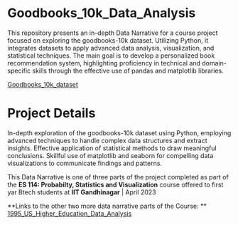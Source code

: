 # Goodbooks_10k_Data_Analysis
This repository presents an in-depth Data Narrative for a course project focused on exploring the goodbooks-10k dataset. Utilizing Python, it integrates datasets to apply advanced data analysis, visualization, and statistical techniques. The main goal is to develop a personalized book recommendation system, highlighting proficiency in technical and domain-specific skills through the effective use of pandas and matplotlib libraries.

[Goodbooks_10k_dataset](https://github.com/zygmuntz/goodbooks-10k)


# Project Details
In-depth exploration of the goodbooks-10k dataset using Python, employing advanced techniques to handle complex data structures and extract insights. 
Effective application of statistical methods to draw meaningful conclusions. Skillful use of matplotlib and seaborn for compelling data visualizations to communicate findings and patterns.

This Data Narrative is one of three parts of the project completed as part of the **ES 114: Probabilty, Statistics and Visualization** course offered to first yar Btech students at **IIT Gandhinagar** | April 2023

**Links to the other two more data narrative parts of the Course:
**
[1995_US_Higher_Education_Data_Analysis](https://github.com/ChinthalaShivamani/1995_US_Higher_Education_Data_Analysis)
